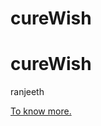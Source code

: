# cureWish
# cureWish
ranjeeth

<div class="row d-flex align-items-center">
      <div class="col text-center">
        <a href="#" type="" class="btn btn-outline-light ml-4 px-4 justify-content-center">To know more.</a>
      </div>
    </div>